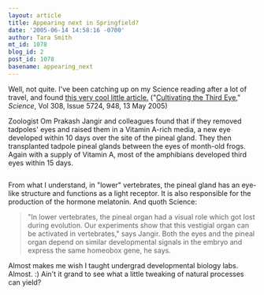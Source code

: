 ```yaml
---
layout: article
title: Appearing next in Springfield?
date: '2005-06-14 14:58:16 -0700'
author: Tara Smith
mt_id: 1078
blog_id: 2
post_id: 1078
basename: appearing_next
---
```

<img src="http://img.photobucket.com/albums/v164/roland98/fish1.jpg" alt="" style="float:left;" /> Well, not quite.  I've been catching up on my Science reading after a lot of travel, and found [this very cool little article.](http://www.sciencemag.org/cgi/content/short/308/5724/948a)   ("[Cultivating the Third Eye](http://dx.doi.org/10.1126/science.308.5724.948a)," _Science_, Vol 308, Issue 5724, 948, 13 May 2005)

Zoologist Om Prakash Jangir and colleagues found that if they removed tadpoles' eyes and raised them in a Vitamin A-rich media, a new eye developed within 10 days over the site of the pineal gland.  They then transplanted tadpole pineal glands between the eyes of month-old frogs. Again with a supply of Vitamin A, most of the amphibians developed third eyes within 15 days. 

<img src="http://img.photobucket.com/albums/v164/roland98/948-1-thumb.gif" alt="" />

From what I understand, in "lower" vertebrates, the pineal gland has an eye-like structure and functions as a light receptor.  It is also responsible for the production of the hormone melatonin.  And quoth Science:

> "In lower vertebrates, the pineal organ had a visual role which got lost during evolution. Our experiments show that this vestigial organ can be activated in vertebrates," says Jangir. Both the eyes and the pineal organ depend on similar developmental signals in the embryo and express the same homeobox gene, he says.

Almost makes me wish I taught undergrad developmental biology labs.  Almost.  :)   Ain't it grand to see what a little tweaking of natural processes can yield?
